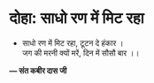 # दोहा: साधो रण में मिट रहा

- साधो रण में मिट रहा, टूटन दे हंकार ।\
  जग की मरनी क्यों मरें, दिन में सौसौ बार ।।

**— संत कबीर दास जी**

